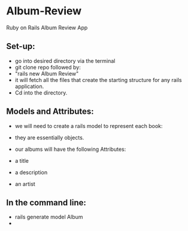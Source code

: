 # Album-Review
Ruby on Rails Album Review App

## Set-up:
- go into desired directory via the terminal
 - git clone repo followed by:
 - "rails new Album Review"
  - it will fetch all the files that create the starting structure for any rails application.
- Cd into the directory.

## Models and Attributes:
- we will need to create a rails model to represent each book:
- they are essentially objects.

- our albums will have the following Attributes:
 - a title
 - a description
 - an artist

## In the command line:

- rails generate model Album
 -
